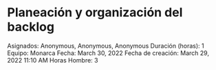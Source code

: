 # Planeación y organización del backlog

Asignados: Anonymous, Anonymous, Anonymous
Duración (horas): 1
Equipo: Monarca
Fecha: March 30, 2022
Fecha de creación: March 29, 2022 11:10 AM
Horas Hombre: 3